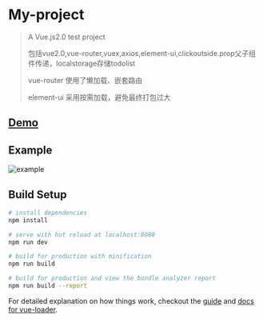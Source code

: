 # My-project

> A Vue.js2.0 test project
>
> 包括vue2.0,vue-router,vuex,axios,element-ui,clickoutside.prop父子组件传递，localstorage存储todolist
>
> vue-router 使用了懒加载、嵌套路由
>
> element-ui 采用按需加载，避免最终打包过大

## [Demo](https://qw789.github.io/vue-demo-show/)

## Example

![example](http://7xs9eo.com1.z0.glb.clouddn.com/Introduction.gif)

##

## Build Setup

``` bash
# install dependencies
npm install

# serve with hot reload at localhost:8080
npm run dev

# build for production with minification
npm run build

# build for production and view the bundle analyzer report
npm run build --report
```

For detailed explanation on how things work, checkout the [guide](http://vuejs-templates.github.io/webpack/) and [docs for vue-loader](http://vuejs.github.io/vue-loader).
